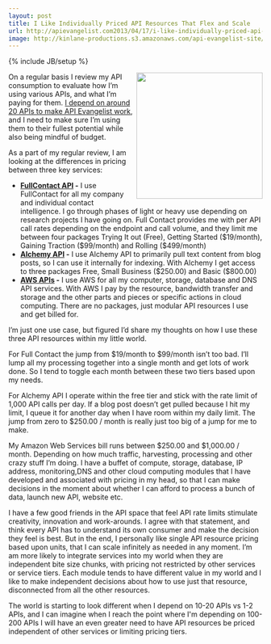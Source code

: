 ```yaml
---
layout: post
title: I Like Individually Priced API Resources That Flex and Scale
url: http://apievangelist.com2013/04/17/i-like-individually-priced-api-resources-that-flex-and-scale/
image: http://kinlane-productions.s3.amazonaws.com/api-evangelist-site/blog/person-building-blocks.jpg
---
```

{% include JB/setup %}
<p>
     <img src="https://s3.amazonaws.com/kinlane-productions/person-building-blocks.jpg"  width="250" align="right" />
</p>
<p>
     On a regular basis I review my API consumption to evaluate how I’m using various APIs, and what I’m paying for them. <a href="http://apievangelist.com/2012/08/02/the-apis-that-i-depend-on-for-my-business/">I depend on around 20 APIs to make API Evangelist work</a>, and I need to make sure I’m using them to their fullest potential while also being mindful of budget.
</p>
<p>
     As a part of my regular review, I am looking at the differences in pricing between three key services:
</p>
<ul>
     <li>
          <strong><a href="http://www.fullcontact.com/developer/">FullContact API</a> -</strong> I use FullContact for all my company and individual contact intelligence. I go through phases of light or heavy use depending on research projects I have going on. Full Contact provides me with per API call rates depending on the endpoint and call volume, and they limit me between four packages Trying It out (Free), Getting Started ($19/month), Gaining Traction ($99/month) and Rolling ($499/month)
     </li>
     <li>
          <strong><a href="http://www.alchemyapi.com/">Alchemy API</a> -</strong> I use Alchemy API to primarily pull text content from blog posts, so I can use it internally for indexing. With Alchemy I get access to three packages Free, Small Business ($250.00) and Basic ($800.00)
     </li>
     <li>
          <strong><a href="http://aws.amazon.com/">AWS APIs</a> -</strong> I use AWS for all my computer, storage, database and DNS API services. With AWS I pay by the resource, bandwidth transfer and storage and the other parts and pieces or specific actions in cloud computing. There are no packages, just modular API resources I use and get billed for.
     </li>
</ul>
<p>
     I’m just one use case, but figured I’d share my thoughts on how I use these three API resources within my little world.
</p>
<p>
     For Full Contact the jump from $19/month to $99/month isn’t too bad. I’ll lump all my processing together into a single month and get lots of work done. So I tend to toggle each month between these two tiers based upon my needs.
</p>
<p>
     For Alchemy API I operate within the free tier and stick with the rate limit of 1,000 API calls per day. If a blog post doesn’t get pulled because I hit my limit, I queue it for another day when I have room within my daily limit. The jump from zero to $250.00 / month is really just too big of a jump for me to make.
</p>
<p>
     My Amazon Web Services bill runs between $250.00 and $1,000.00 / month. Depending on how much traffic, harvesting, processing and other crazy stuff I’m doing. I have a buffet of compute, storage, database, IP address, monitoring,DNS and other cloud computing modules that I have developed and associated with pricing in my head, so that I can make decisions in the moment about whether I can afford to process a bunch of data, launch new API, website etc.
</p>
<p>
     I have a few good friends in the API space that feel API rate limits stimulate creativity, innovation and work-arounds. I agree with that statement, and think every API has to understand its own consumer and make the decision they feel is best. But in the end, I personally like single API resource pricing based upon units, that I can scale infinitely as needed in any moment. I’m am more likely to integrate services into my world when they are independent bite size chunks, with pricing not restricted by other services or service tiers. Each module tends to have different value in my world and I like to make independent decisions about how to use just that resource, disconnected from all the other resources.
</p>
<p>
     The world is starting to look different when I depend on 10-20 APIs vs 1-2 APIs, and I can imagine when I reach the point where I'm depending on 100-200 APIs I will have an even greater need to have API resources be priced independent of other services or limiting pricing tiers.  
</p>
